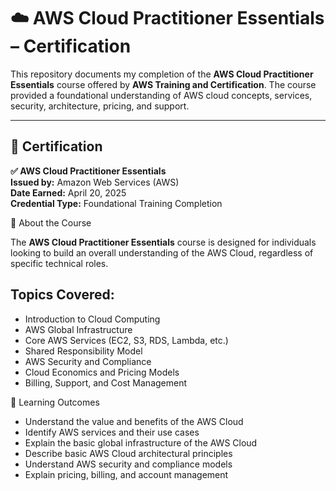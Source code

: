 # ☁️ AWS Cloud Practitioner Essentials – Certification

This repository documents my completion of the **AWS Cloud Practitioner Essentials** course offered by **AWS Training and Certification**. The course provided a foundational understanding of AWS cloud concepts, services, security, architecture, pricing, and support.

---

## 🏅 Certification

**✅ AWS Cloud Practitioner Essentials**  
**Issued by:** Amazon Web Services (AWS)  
**Date Earned:** April 20, 2025  
**Credential Type:** Foundational Training Completion  

📘 About the Course

The **AWS Cloud Practitioner Essentials** course is designed for individuals looking to build an overall understanding of the AWS Cloud, regardless of specific technical roles.

## Topics Covered:

- Introduction to Cloud Computing
- AWS Global Infrastructure
- Core AWS Services (EC2, S3, RDS, Lambda, etc.)
- Shared Responsibility Model
- AWS Security and Compliance
- Cloud Economics and Pricing Models
- Billing, Support, and Cost Management

🎯 Learning Outcomes

- Understand the value and benefits of the AWS Cloud
- Identify AWS services and their use cases
- Explain the basic global infrastructure of the AWS Cloud
- Describe basic AWS Cloud architectural principles
- Understand AWS security and compliance models
- Explain pricing, billing, and account management

